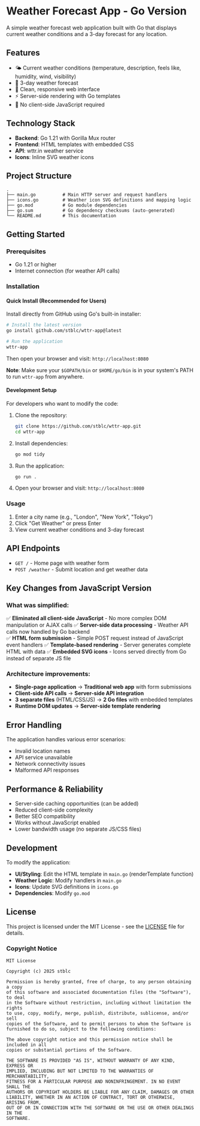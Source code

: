 # Weather Forecast App - Go Version

A simple weather forecast web application built with Go that displays current weather conditions and a 3-day forecast for any location.

## Features

- 🌤️ Current weather conditions (temperature, description, feels like, humidity, wind, visibility)
- 📅 3-day weather forecast
- 🎨 Clean, responsive web interface
- ⚡ Server-side rendering with Go templates
- 🔌 No client-side JavaScript required

## Technology Stack

- **Backend**: Go 1.21 with Gorilla Mux router
- **Frontend**: HTML templates with embedded CSS
- **API**: wttr.in weather service
- **Icons**: Inline SVG weather icons

## Project Structure

```
.
├── main.go          # Main HTTP server and request handlers
├── icons.go         # Weather icon SVG definitions and mapping logic
├── go.mod           # Go module dependencies
├── go.sum           # Go dependency checksums (auto-generated)
└── README.md        # This documentation
```

## Getting Started

### Prerequisites

- Go 1.21 or higher
- Internet connection (for weather API calls)

### Installation

#### Quick Install (Recommended for Users)

Install directly from GitHub using Go's built-in installer:

```bash
# Install the latest version
go install github.com/stblc/wttr-app@latest

# Run the application
wttr-app
```

Then open your browser and visit: `http://localhost:8080`

**Note**: Make sure your `$GOPATH/bin` or `$HOME/go/bin` is in your system's PATH to run `wttr-app` from anywhere.

#### Development Setup

For developers who want to modify the code:

1. Clone the repository:
   ```bash
   git clone https://github.com/stblc/wttr-app.git
   cd wttr-app
   ```
2. Install dependencies:
   ```bash
   go mod tidy
   ```
3. Run the application:
   ```bash
   go run .
   ```
4. Open your browser and visit: `http://localhost:8080`

### Usage

1. Enter a city name (e.g., "London", "New York", "Tokyo")
2. Click "Get Weather" or press Enter
3. View current weather conditions and 3-day forecast

## API Endpoints

- `GET /` - Home page with weather form
- `POST /weather` - Submit location and get weather data

## Key Changes from JavaScript Version

### What was simplified:

✅ **Eliminated all client-side JavaScript** - No more complex DOM manipulation or AJAX calls
✅ **Server-side data processing** - Weather API calls now handled by Go backend  
✅ **HTML form submission** - Simple POST request instead of JavaScript event handlers
✅ **Template-based rendering** - Server generates complete HTML with data
✅ **Embedded SVG icons** - Icons served directly from Go instead of separate JS file

### Architecture improvements:

- **Single-page application** → **Traditional web app** with form submissions
- **Client-side API calls** → **Server-side API integration**
- **3 separate files** (HTML/CSS/JS) → **2 Go files** with embedded templates
- **Runtime DOM updates** → **Server-side template rendering**

## Error Handling

The application handles various error scenarios:
- Invalid location names
- API service unavailable
- Network connectivity issues
- Malformed API responses

## Performance & Reliability

- Server-side caching opportunities (can be added)
- Reduced client-side complexity
- Better SEO compatibility
- Works without JavaScript enabled
- Lower bandwidth usage (no separate JS/CSS files)

## Development

To modify the application:

- **UI/Styling**: Edit the HTML template in `main.go` (renderTemplate function)
- **Weather Logic**: Modify handlers in `main.go`
- **Icons**: Update SVG definitions in `icons.go`
- **Dependencies**: Modify `go.mod`

## License

This project is licensed under the MIT License - see the [LICENSE](LICENSE) file for details.

### Copyright Notice

```
MIT License

Copyright (c) 2025 stblc

Permission is hereby granted, free of charge, to any person obtaining a copy
of this software and associated documentation files (the "Software"), to deal
in the Software without restriction, including without limitation the rights
to use, copy, modify, merge, publish, distribute, sublicense, and/or sell
copies of the Software, and to permit persons to whom the Software is
furnished to do so, subject to the following conditions:

The above copyright notice and this permission notice shall be included in all
copies or substantial portions of the Software.

THE SOFTWARE IS PROVIDED "AS IS", WITHOUT WARRANTY OF ANY KIND, EXPRESS OR
IMPLIED, INCLUDING BUT NOT LIMITED TO THE WARRANTIES OF MERCHANTABILITY,
FITNESS FOR A PARTICULAR PURPOSE AND NONINFRINGEMENT. IN NO EVENT SHALL THE
AUTHORS OR COPYRIGHT HOLDERS BE LIABLE FOR ANY CLAIM, DAMAGES OR OTHER
LIABILITY, WHETHER IN AN ACTION OF CONTRACT, TORT OR OTHERWISE, ARISING FROM,
OUT OF OR IN CONNECTION WITH THE SOFTWARE OR THE USE OR OTHER DEALINGS IN THE
SOFTWARE.
```
